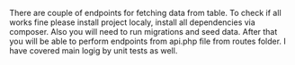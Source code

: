 There are couple of endpoints for fetching data from table. 
To check if all works fine please install project localy, install all dependencies via composer. Also you will need to run migrations and seed data.
After that you will be able to perform endpoints from api.php file from routes folder.
I have covered main logig by unit tests as well.
